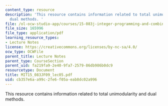 ```yaml
---
content_type: resource
description: 'This resource contains information related to total unimodularity and
  dual methods. '
file: /ol-ocw-studio-app/courses/15-083j-integer-programming-and-combinatorial-optimization-fall-2009/cb357e6aa99c2fe6f05aeab8dc02a996_MIT15_083JF09_lec05.pdf
file_size: 165996
file_type: application/pdf
learning_resource_types:
- Lecture Notes
license: https://creativecommons.org/licenses/by-nc-sa/4.0/
ocw_type: OCWFile
parent_title: Lecture Notes
parent_type: CourseSection
parent_uid: fa219fa9-2e40-9fa7-2579-86db986b0dc9
resourcetype: Document
title: MIT15_083JF09_lec05.pdf
uid: cb357e6a-a99c-2fe6-f05a-eab8dc02a996
---
```

This resource contains information related to total unimodularity and dual methods. 